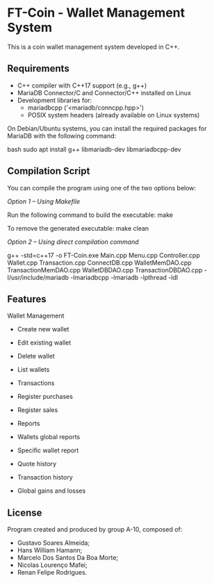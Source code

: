 # FT-Coin - Wallet Management System

This is a coin wallet management system developed in C++.

## Requirements

- C++ compiler with C++17 support (e.g., g++)
- MariaDB Connector/C and Connector/C++ installed on Linux
- Development libraries for:
  - mariadbcpp ('<mariadb/conncpp.hpp>')
  - POSIX system headers (already available on Linux systems)

On Debian/Ubuntu systems, you can install the required packages for MariaDB with the following command:

bash
sudo apt install g++ libmariadb-dev libmariadbcpp-dev

## Compilation Script
You can compile the program using one of the two options below:

*Option 1 – Using Makefile*

Run the following command to build the executable:
make

To remove the generated executable:
make clean

*Option 2 – Using direct compilation command*

g++ -std=c++17 -o FT-Coin.exe Main.cpp Menu.cpp Controller.cpp Wallet.cpp Transaction.cpp ConnectDB.cpp WalletMemDAO.cpp TransactionMemDAO.cpp WalletDBDAO.cpp TransactionDBDAO.cpp -I/usr/include/mariadb -lmariadbcpp -lmariadb -lpthread -ldl

## Features
Wallet Management

- Create new wallet
- Edit existing wallet
- Delete wallet
- List wallets
- Transactions

- Register purchases
- Register sales
- Reports

- Wallets global reports
- Specific wallet report
- Quote history
- Transaction history
- Global gains and losses

## License
Program created and produced by group A-10, composed of:

- Gustavo Soares Almeida;
- Hans William Hamann;
- Marcelo Dos Santos Da Boa Morte;
- Nicolas Lourenço Mafei;
- Renan Felipe Rodrigues.